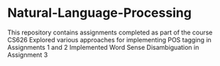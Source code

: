 # Natural-Language-Processing
This repository contains assignments completed as part of the course CS626
Explored various approaches for implementing POS tagging in Assignments 1 and 2
Implemented Word Sense Disambiguation in Assignment 3
